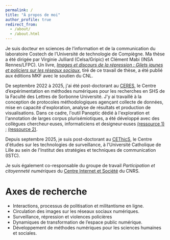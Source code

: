 ```yaml
---
permalink: /
title: "À propos de moi"
author_profile: true
redirect_from: 
  - /about/
  - /about.html
---
```


Je suis docteur en sciences de l’information et de la communication du laboratoire Costech de l’Université de technologie de Compiègne. Ma thèse a été dirigée par Virginie Julliard (Celsa/Gripic) et Clément Mabi (INSA Rennes/LFPC). Un livre, [_Images et discours de la répression : Gilets jaunes et policiers sur les réseaux sociaux_](https://www.editionsmkf.com/produit/images-discours-repression/), tiré de ce travail de thèse, a été publié aux éditions MKF avec le soutien du CNL.

De septembre 2022 à 2025, j'ai été post-doctorant au [CERES](https://ceres.sorbonne-universite.fr), le Centre d’expérimentation en méthodes numériques pour les recherches en SHS de la Faculté des Lettres de Sorbonne Université. J'y ai travaillé à la conception de protocoles méthodologiques agençant collecte de données, mise en capacité d'exploration, analyse de résultats et production de visualisations. Dans ce cadre, l'outil Panoptic dédié à l'exploration et l'annotation de larges corpus plurisémiotiques, a été développé avec des collègues chercheur·euses, informaticiens et designeur·euses [(ressource 1)](https://panopticorg.github.io) ; [(ressource 2)](https://hal.science/hal-04687627/).

Depuis septembre 2025, je suis post-doctorant au [CEThicS](https://lillethics.com/cethics/), le Centre d'études sur les technologies de surveillance, à l'Université Catholique de Lille au sein de l'Institut des stratégies et techniques de communication (ISTC).

Je suis également co-responsable du groupe de travail *Participation et citoyenneté numériques* du [Centre Internet et Société](https://cis.cnrs.fr) du CNRS. 

Axes de recherche
======
* Interactions, processus de politisation et militantisme en ligne.
* Circulation des images sur les réseaux sociaux numériques.
* Surveillance, répression et violences policières
* Dynamiques de transformation de l’espace public numérique.
* Développement de méthodes numériques pour les sciences humaines et sociales.



<!---
rapports sociaux de race et de classe.


étudier les discours produits en ligne au sujet de la répression policière du mouvement des Gilets jaunes. J’ai interrogé dans ce cadre ce que la médiation numérique fait à la manière dont a été construite, partagée et mise en visibilité cette répression. J’ai observé les différentes lectures qui ont été faites de la situation, c’est-à-dire le sens que les Gilets jaunes et d’autres acteurs ont donné à cette répression. J’ai également interrogé le rôle des images et des dispositifs d’écriture numérique dans la construction du sens, dans la mise en récit et dans la mise en visibilité des événements.
rôle des acteurs issus de l'espace médiatique traditionnel dans le déroulé de la controverse 

* Développement de méthodes numériques pour le travail avec de vastes corpus d'images.
controverses sociopolitiques en ligne, aux processus de politisation sur les RSN, ainsi qu’aux dynamiques et transformations récentes de l’espace public numérique (logiques de polarisation, évolution des formats médiatiques, rôle des images, nouvelle culture du débat public, rapports de pouvoir).


Mes travaux portent sur la dimension numérique des mouvements sociaux, sur la circulation d’images en ligne lors de controverses, ainsi que sur les logiques de plateformisation de la société.

nouvelle culture du débat public

Ses travaux portent sur la dimension numérique des mouvements sociaux, sur la circulation d’images en ligne lors de controverses, ainsi que sur les logiques de plateformisation de la société.


Je suis d’abord investi dans une réflexion autour de la problématique de l’exploration de grands corpus d’images. Ayant travaillé avec de nombreuses images durant ma thèse (plus de 30 000), cet axe de recherche a été l’occasion de prolonger une interrogation : comment faire une enquête qualitative lorsque l’on travaille avec des dizaines de milliers d’images ? Ainsi, nous menons une réflexion autour des enjeux de tri et d’exploration de corpus massifs, et je participe au développement ainsi qu’au test d’outils informatiques permettant de réaliser des groupements sémantiques d’images similaires, tout en les associant à leur environnement textuel lorsqu’il y en a un.

Une réflexion annexe à celle-ci concerne les logiques de circulation des images en ligne, en particulier sur Twitter. Je réfléchis à la mise en place de méthodes de visualisation permettant de rendre compte de la manière dont circulent les images dans le temps, ainsi que de la manière dont elles circulent au sein d’un réseau d’acteurs identifié au préalable. Cela m’a conduit à développer de nouvelles compétences dans le langage informatique Python (pour l’exploration de corpus), sur le logiciel de tableur Excel (Tableau croisés et graphiques dynamiques), ainsi que sur le logiciel Tableau Public. Dans le cadre de ces réflexions, qui agencent des problématiques de sciences sociales autour de corpus d’images et des problématiques informatiques, je suis associé aux travaux de Virginie Julliard sur la circulation d’images et d’idéologies sur les RSN dans les sphères d’extrême droite (autour par exemple de la notion de « grand remplacement »), ou encore dans le milieu des réactionnaires anti-genre. Nous co- organisons dans ce cadre, avec Virginie Julliard, deux journées d’études « Travailler avec les images », qui se tiendront à Sorbonne Université les 8 et 9 juin 2023.

logiques de plateformisation de la société au regard des SIC

Dans le cadre très général de cette réflexion, j’ai mené des travaux autour des plateformes Twitch (streaming interactif et en direct pour le jeu vidéo à l’origine) et Github (social coding). Je me suis intéressé aux phénomènes de participation politique qui ont pu émerger, en marge de ces espaces non dédiés

Transplateforme

Controverses sociopolitiques en ligne, transformation de l’espace public numérique. 
Analyses de design des espaces conversationnels en ligne.
Circulation des images partagées sur les réseaux sociaux numériques. 
Développement de méthodes numériques pour les sciences humaines et sociales.


-->
